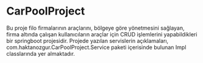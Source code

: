 # CarPoolProject

Bu proje filo firmalarının araçlarını, bölgeye göre yönetmesini sağlayan, firma altında çalışan kullanıcıların araçlar için CRUD işlemlerini yapabildikleri bir springboot projesidir.
Projede yazılan servislerin açıklamaları, com.haktanozgur.CarPoolProject.Service paketi içerisinde bulunan Impl classlarında yer almaktadır.
